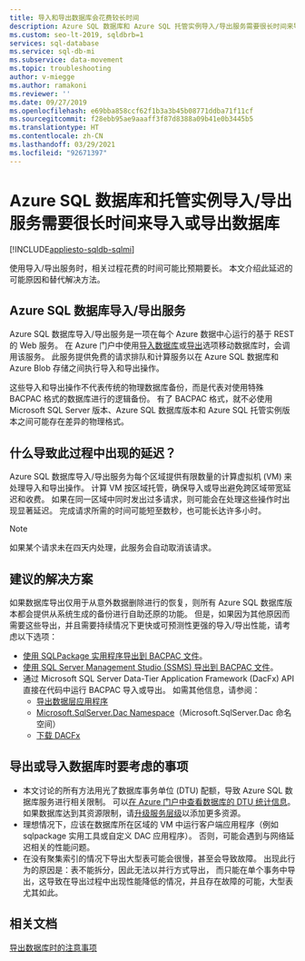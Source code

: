 ```yaml
---
title: 导入和导出数据库会花费较长时间
description: Azure SQL 数据库和 Azure SQL 托管实例导入/导出服务需要很长时间来导入或导出数据库
ms.custom: seo-lt-2019, sqldbrb=1
services: sql-database
ms.service: sql-db-mi
ms.subservice: data-movement
ms.topic: troubleshooting
author: v-miegge
ms.author: ramakoni
ms.reviewer: ''
ms.date: 09/27/2019
ms.openlocfilehash: e69bba858ccf62f1b3a3b45b08771ddba71f11cf
ms.sourcegitcommit: f28ebb95ae9aaaff3f87d8388a09b41e0b3445b5
ms.translationtype: HT
ms.contentlocale: zh-CN
ms.lasthandoff: 03/29/2021
ms.locfileid: "92671397"
---
```

# <a name="azure-sql-database-and-managed-instance-importexport-service-takes-a-long-time-to-import-or-export-a-database"></a>Azure SQL 数据库和托管实例导入/导出服务需要很长时间来导入或导出数据库

[!INCLUDE[appliesto-sqldb-sqlmi](../includes/appliesto-sqldb-sqlmi.md)]

使用导入/导出服务时，相关过程花费的时间可能比预期要长。 本文介绍此延迟的可能原因和替代解决方法。

## <a name="azure-sql-database-importexport-service"></a>Azure SQL 数据库导入/导出服务

Azure SQL 数据库导入/导出服务是一项在每个 Azure 数据中心运行的基于 REST 的 Web 服务。 在 Azure 门户中使用[导入数据库](database-import.md#using-azure-portal)或[导出](./database-import.md#using-azure-portal)选项移动数据库时，会调用该服务。 此服务提供免费的请求排队和计算服务以在 Azure SQL 数据库和 Azure Blob 存储之间执行导入和导出操作。

这些导入和导出操作不代表传统的物理数据库备份，而是代表对使用特殊 BACPAC 格式的数据库进行的逻辑备份。 有了 BACPAC 格式，就不必使用 Microsoft SQL Server 版本、Azure SQL 数据库版本和 Azure SQL 托管实例版本之间可能存在差异的物理格式。

## <a name="what-causes-delays-in-the-process"></a>什么导致此过程中出现的延迟？

Azure SQL 数据库导入/导出服务为每个区域提供有限数量的计算虚拟机 (VM) 来处理导入和导出操作。 计算 VM 按区域托管，确保导入或导出避免跨区域带宽延迟和收费。 如果在同一区域中同时发出过多请求，则可能会在处理这些操作时出现显著延迟。 完成请求所需的时间可能短至数秒，也可能长达许多小时。

> [!NOTE]
> 如果某个请求未在四天内处理，此服务会自动取消该请求。

## <a name="recommended-solutions"></a>建议的解决方案

如果数据库导出仅用于从意外数据删除进行的恢复，则所有 Azure SQL 数据库版本都会提供从系统生成的备份进行自助还原的功能。 但是，如果因为其他原因而需要这些导出，并且需要持续情况下更快或可预测性更强的导入/导出性能，请考虑以下选项：

* [使用 SQLPackage 实用程序导出到 BACPAC 文件](./database-export.md#sqlpackage-utility)。
* [使用 SQL Server Management Studio (SSMS) 导出到 BACPAC 文件](./database-export.md#sql-server-management-studio-ssms)。
* 通过 Microsoft SQL Server Data-Tier Application Framework (DacFx) API 直接在代码中运行 BACPAC 导入或导出。 如需其他信息，请参阅：
  * [导出数据层应用程序](/sql/relational-databases/data-tier-applications/export-a-data-tier-application)
  * [Microsoft.SqlServer.Dac Namespace](/dotnet/api/microsoft.sqlserver.dac)（Microsoft.SqlServer.Dac 命名空间）
  * [下载 DACFx](https://www.microsoft.com/download/details.aspx?id=55713)

## <a name="things-to-consider-when-you-export-or-import-a-database"></a>导出或导入数据库时要考虑的事项

* 本文讨论的所有方法用光了数据库事务单位 (DTU) 配额，导致 Azure SQL 数据库服务进行相关限制。 可以[在 Azure 门户中查看数据库的 DTU 统计信息](./monitor-tune-overview.md#azure-sql-database-and-azure-sql-managed-instance-resource-monitoring)。 如果数据库达到其资源限制，请[升级服务层级](./scale-resources.md)以添加更多资源。
* 理想情况下，应该在数据库所在区域的 VM 中运行客户端应用程序（例如 sqlpackage 实用工具或自定义 DAC 应用程序）。 否则，可能会遇到与网络延迟相关的性能问题。
* 在没有聚集索引的情况下导出大型表可能会很慢，甚至会导致故障。 出现此行为的原因是：表不能拆分，因此无法以并行方式导出， 而只能在单个事务中导出，这导致在导出过程中出现性能降低的情况，并且存在故障的可能，大型表尤其如此。


## <a name="related-documents"></a>相关文档

[导出数据库时的注意事项](./database-export.md#considerations)